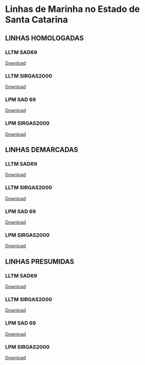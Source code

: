 
# Linhas de Marinha no Estado de Santa Catarina

## LINHAS HOMOLOGADAS

### LLTM SAD69

<a href="https://github.com/droubitech/SPUViz/raw/master/LLTM_HOMOLOGADA_SAD69.geojson">Download</a>

<script src="https://embed.github.com/view/geojson/droubitech/SPUViz/master/LLTM_HOMOLOGADA_SAD69.geojson"></script>

### LLTM SIRGAS2000

[Download](https://github.com/droubitech/SPUViz/raw/master/LLTM_HOMOLOGADA_SIRGAS2000.geojson)

<script src="https://embed.github.com/view/geojson/droubitech/SPUViz/master/LLTM_HOMOLOGADA_SIRGAS2000.geojson"></script>


### LPM SAD 69

[Download](https://github.com/droubitech/SPUViz/raw/master/LPM_HOMOLOGADA_SAD69.geojson)

<script src="https://embed.github.com/view/geojson/droubitech/SPUViz/master/LPM_HOMOLOGADA_SAD69.geojson"></script>

### LPM SIRGAS2000

[Download](https://github.com/droubitech/SPUViz/raw/master/LPM_HOMOLOGADA_SIRGAS2000.geojson)

<script src="https://embed.github.com/view/geojson/droubitech/SPUViz/master/LPM_HOMOLOGADA_SIRGAS2000.geojson"></script>

## LINHAS DEMARCADAS

### LLTM SAD69

[Download](https://github.com/droubitech/SPUViz/raw/master/LLTM_DEMARCADA_SAD69.geojson)

<script src="https://embed.github.com/view/geojson/droubitech/SPUViz/master/LLTM_DEMARCADA_SAD69.geojson"></script>

### LLTM SIRGAS2000

[Download](https://github.com/droubitech/SPUViz/raw/master/LLTM_DEMARCADA_SIRGAS2000.geojson)

<script src="https://embed.github.com/view/geojson/droubitech/SPUViz/master/LLTM_DEMARCADA_SIRGAS2000.geojson"></script>


### LPM SAD 69

[Download](https://github.com/droubitech/SPUViz/raw/master/LPM_DEMARCADA_SAD69.geojson)

<script src="https://embed.github.com/view/geojson/droubitech/SPUViz/master/LPM_DEMARCADA_SAD69.geojson"></script>

### LPM SIRGAS2000

[Download](https://github.com/droubitech/SPUViz/raw/master/LPM_DEMARCADA_SIRGAS2000.geojson)

<script src="https://embed.github.com/view/geojson/droubitech/SPUViz/master/LPM_DEMARCADA_SIRGAS2000.geojson"></script>

## LINHAS PRESUMIDAS

### LLTM SAD69

[Download](https://github.com/droubitech/SPUViz/raw/master/LLTM_PRESUMIDA_SAD69.geojson)

<script src="https://embed.github.com/view/geojson/droubitech/SPUViz/master/LLTM_PRESUMIDA_SAD69.geojson"></script>

### LLTM SIRGAS2000

[Download](https://github.com/droubitech/SPUViz/raw/master/LLTM_PRESUMIDA_SIRGAS2000.geojson)

<script src="https://embed.github.com/view/geojson/droubitech/SPUViz/master/LLTM_PRESUMIDA_SIRGAS2000.geojson"></script>


### LPM SAD 69

[Download](https://github.com/droubitech/SPUViz/raw/master/LPM_PRESUMIDA_SAD69.geojson)

<script src="https://embed.github.com/view/geojson/droubitech/SPUViz/master/LPM_PRESUMIDA_SAD69.geojson"></script>

### LPM SIRGAS2000

[Download](https://github.com/droubitech/SPUViz/raw/master/LPM_PRESUMIDA_SIRGAS2000.geojson)

<script src="https://embed.github.com/view/geojson/droubitech/SPUViz/master/LPM_PRESUMIDA_SIRGAS2000.geojson"></script>

